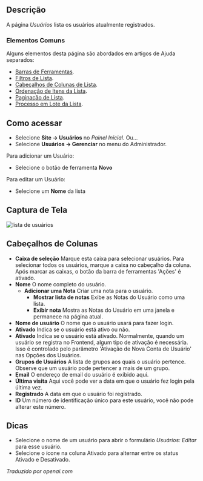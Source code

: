 <!-- Filename: Help4.x:Users / Display title: Usuários -->

## Descrição

A página *Usuários* lista os usuários atualmente registrados.

### Elementos Comuns

Alguns elementos desta página são abordados em artigos de Ajuda separados:

* [Barras de Ferramentas](jdocmanual?article=help/common-elements/toolbars).
* [Filtros de Lista](jdocmanual?article=help/common-elements/list-filters).
* [Cabeçalhos de Colunas de Lista](jdocmanual?article=help/common-elements/list-column-headers).
* [Ordenação de Itens da Lista](jdocmanual?article=help/common-elements/list-ordering).
* [Paginação de Lista](jdocmanual?article=help/common-elements/list-pagination).
* [Processo em Lote da Lista](jdocmanual?article=help/common-elements/list-batch-process).

## Como acessar

* Selecione **Site → Usuários** no *Painel Inicial*. Ou...
* Selecione **Usuários → Gerenciar** no menu do Administrador.

Para adicionar um Usuário:

- Selecione o botão de ferramenta **Novo**

Para editar um Usuário:

- Selecione um **Nome** da lista

## Captura de Tela

![lista de usuários](../../../pt/images/users/users-list.png)

## Cabeçalhos de Colunas

- **Caixa de seleção** Marque esta caixa para selecionar usuários. Para selecionar todos os usuários, marque a caixa no cabeçalho da coluna. Após marcar as caixas, o botão da barra de ferramentas 'Ações' é ativado.
- **Nome** O nome completo do usuário.
  - **Adicionar uma Nota** Criar uma nota para o usuário.
    - **Mostrar lista de notas** Exibe as Notas do Usuário como uma lista.
    - **Exibir nota** Mostra as Notas do Usuário em uma janela e permanece na página atual.
- **Nome de usuário** O nome que o usuário usará para fazer login.
- **Ativado** Indica se o usuário está ativo ou não.
- **Ativado** Indica se o usuário está ativado. Normalmente, quando um usuário se registra no Frontend, algum tipo de ativação é necessária. Isso é controlado pelo parâmetro 'Ativação de Nova Conta de Usuário' nas Opções dos Usuários.
- **Grupos de Usuários** A lista de grupos aos quais o usuário pertence. Observe que um usuário pode pertencer a mais de um grupo.
- **Email** O endereço de email do usuário é exibido aqui.
- **Última visita** Aqui você pode ver a data em que o usuário fez login pela última vez.
- **Registrado** A data em que o usuário foi registrado.
- **ID** Um número de identificação único para este usuário, você não pode alterar este número.

## Dicas

- Selecione o nome de um usuário para abrir o formulário *Usuários: Editar* para esse usuário.
- Selecione o ícone na coluna Ativado para alternar entre os status Ativado e Desativado.

*Traduzido por openai.com*

